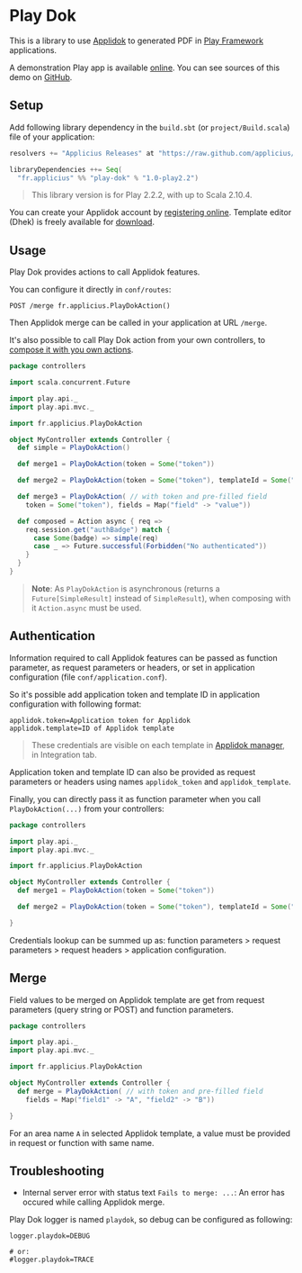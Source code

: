 # Play Dok

This is a library to use [Applidok](http://www.applidok.com) to generated PDF in [Play Framework](http://playframework.org) applications.

A demonstration Play app is available [online](http://play-demo.applidok.com/). You can see sources of this demo on [GitHub](https://github.com/applicius/play-dok/tree/play22-demo/).

## Setup

Add following library dependency in the `build.sbt` (or `project/Build.scala`) file of your application:

```scala
resolvers += "Applicius Releases" at "https://raw.github.com/applicius/mvn-repo/master/releases/"

libraryDependencies ++= Seq(
  "fr.applicius" %% "play-dok" % "1.0-play2.2")
```

> This library version is for Play 2.2.2, with up to Scala 2.10.4.

You can create your Applidok account by [registering online](https://go.applidok.com). Template editor (Dhek) is freely available for [download](https://go.applidok.com/en/download.gz.html).

## Usage

Play Dok provides actions to call Applidok features.

You can configure it directly in `conf/routes`:

```
POST /merge fr.applicius.PlayDokAction()
```

Then Applidok merge can be called in your application at URL `/merge`.

It's also possible to call Play Dok action from your own controllers, to [compose it with you own actions](http://www.playframework.com/documentation/latest/ScalaActionsComposition).

```scala
package controllers

import scala.concurrent.Future

import play.api._
import play.api.mvc._

import fr.applicius.PlayDokAction

object MyController extends Controller {
  def simple = PlayDokAction()

  def merge1 = PlayDokAction(token = Some("token"))

  def merge2 = PlayDokAction(token = Some("token"), templateId = Some("id"))

  def merge3 = PlayDokAction( // with token and pre-filled field
    token = Some("token"), fields = Map("field" -> "value"))

  def composed = Action async { req =>
    req.session.get("authBadge") match {
      case Some(badge) => simple(req)
      case _ => Future.successful(Forbidden("No authenticated"))
    }
  }
}
```

> **Note**: As `PlayDokAction` is asynchronous (returns a `Future[SimpleResult]` instead of `SimpleResult`), when composing with it `Action.async` must be used.

## Authentication

Information required to call Applidok features can be passed as function parameter, as request parameters or headers, or set in application configuration (file `conf/application.conf`).

So it's possible add application token and template ID in application configuration with following format:

```
applidok.token=Application token for Applidok
applidok.template=ID of Applidok template
```

> These credentials are visible on each template in [Applidok manager](https://go.applidok.com), in Integration tab.

Application token and template ID can also be provided as request parameters or headers using names `applidok_token` and `applidok_template`.

Finally, you can directly pass it as function parameter when you call `PlayDokAction(...)` from your controllers:

```scala
package controllers

import play.api._
import play.api.mvc._

import fr.applicius.PlayDokAction

object MyController extends Controller {
  def merge1 = PlayDokAction(token = Some("token"))

  def merge2 = PlayDokAction(token = Some("token"), templateId = Some("id"))

}
```

Credentials lookup can be summed up as: function parameters > request parameters > request headers > application configuration.

## Merge

Field values to be merged on Applidok template are get from request parameters (query string or POST) and function parameters.

```scala
package controllers

import play.api._
import play.api.mvc._

import fr.applicius.PlayDokAction

object MyController extends Controller {
  def merge = PlayDokAction( // with token and pre-filled field
    fields = Map("field1" -> "A", "field2" -> "B"))

}
```

For an area name `A` in selected Applidok template, a value must be provided in request or function with same name.

## Troubleshooting

- Internal server error with status text `Fails to merge: ...`: An error has occured while calling Applidok merge.

Play Dok logger is named `playdok`, so debug can be configured as following:

```
logger.playdok=DEBUG

# or:
#logger.playdok=TRACE
```
